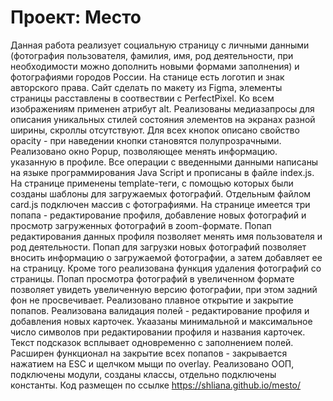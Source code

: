 # Проект: Место

Данная работа реализует социальную страницу с личными данными (фотография пользователя, фамилия, имя, род деятельности, при необходимости можно дополнить новыми формами заполнения) и фотографиями городов России. На станице есть логотип и знак авторского права. Сайт сделать по макету из Figma, элементы страницы расставлены в соотвествии с PerfectPixel. Ко всем изображениям применен атрибут alt. Реализованы медиазапросы для описания уникальных стилей состояния элементов на экранах разной ширины, скроллы отсутствуют. Для всех кнопок описано свойство opacity - при наведении кнопки становятся полупрозрачными. Реализовано окно Popup, позволяющее менять информацию. указанную в профиле. Все операции с введенными данными написаны на языке программирования Java Script и прописаны в файле index.js.   
На странице применены template-теги, с помощью которых были созданы шаблоны для загружаемых фотографий. Отдельным файлом card.js подключен массив с фотографиями. На странице имеется три попапа - редактирование профиля, добавление новых фотографий и просмотр загруженных фотографий в zoom-формате. 
Попап редактирования данных профиля позволяет менять имя пользователя и род деятельности. 
Попап для загрузки новых фотографий позволяет вносить информацию о загружаемой фотографии, а затем добавляет ее на страницу. Кроме того реализована функция удаления фотографий со страницы.
Попап просмотра фотографий в увеличенном формате позволяет увидеть увеличенную версию фотографии, при этом задний фон не просвечивает.
Реализовано плавное открытие и закрытие попапов.
Реализована валидация полей - редактирование профиля и добавления новых карточек. Укаазаны минимальной и максимальное число символов при редактировании профиля и названия карточек. Текст подсказок всплывает одновременно с заполнением полей. Расширен функционал на закрытие всех попапов - закрывается нажатием на ESC и щелчком мыщи по overlay.
Реализовано ООП, подключены модули, созданы классы, отдельно подключены константы.
Код размещен по ссылке https://shliana.github.io/mesto/